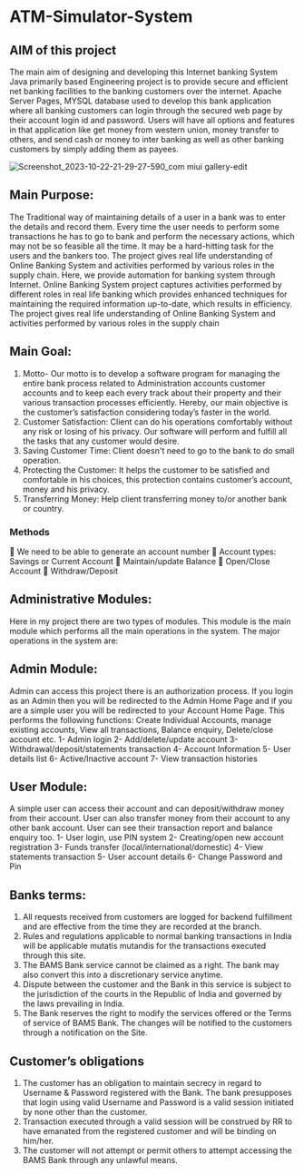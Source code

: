 # ATM-Simulator-System

## AIM of this project
The main aim of designing and developing this Internet banking System Java primarily based
Engineering project is to provide secure and efficient net banking facilities to the banking
customers over the internet. Apache Server Pages, MYSQL database used to develop this bank
application where all banking customers can login through the secured web page by their account
login id and password. Users will have all options and features in that application like get money
from western union, money transfer to others, and send cash or money to inter banking as well as
other banking customers by simply adding them as payees.

![Screenshot_2023-10-22-21-29-27-590_com miui gallery-edit](https://github.com/pavankalyanchittala/ATM-Simulator-System/assets/117903644/d39db3ac-d31d-46af-b1e4-10a81e08286a)


## Main Purpose:
The Traditional way of maintaining details of a user in a bank was to enter the details and record
them. Every time the user needs to perform some transactions he has to go to bank and perform
the necessary actions, which may not be so feasible all the time. It may be a hard-hitting task for
the users and the bankers too. The project gives real life understanding of Online Banking
System and activities performed by various roles in the supply chain. Here, we provide
automation for banking system through Internet. Online Banking System project captures
activities performed by different roles in real life banking which provides enhanced techniques
for maintaining the required information up-to-date, which results in efficiency. The project
gives real life understanding of Online Banking System and activities performed by various roles
in the supply chain

## Main Goal:
1. Motto- Our motto is to develop a software program for managing the entire bank process
related to Administration accounts customer accounts and to keep each every track about their
property and their various transaction processes efficiently.
Hereby, our main objective is the customer’s satisfaction considering today’s faster in the world.
2. Customer Satisfaction: Client can do his operations comfortably without any risk or losing of
his privacy. Our software will perform and fulfill all the tasks that any customer would desire.
3. Saving Customer Time: Client doesn't need to go to the bank to do small operation.
4. Protecting the Customer: It helps the customer to be satisfied and comfortable in his choices,
this protection contains customer’s account, money and his privacy.
5. Transferring Money: Help client transferring money to/or another bank or country.
   
### Methods
 We need to be able to generate an account number
 Account types: Savings or Current Account
 Maintain/update Balance
 Open/Close Account
 Withdraw/Deposit

## Administrative Modules:
Here in my project there are two types of modules. This module is the main module which performs all the main operations in the system. The major operations in the system are:

## Admin Module:
Admin can access this project there is an authorization process. If you login as an Admin then
you will be redirected to the Admin Home Page and if you are a simple user you will be
redirected to your Account Home Page. This performs the following functions: Create
Individual Accounts, manage existing accounts, View all transactions, Balance enquiry,
Delete/close account etc.
1- Admin login
2- Add/delete/update account
3- Withdrawal/deposit/statements transaction
4- Account Information
5- User details list
6- Active/Inactive account
7- View transaction histories

## User Module:
A simple user can access their account and can deposit/withdraw money from their account.
User can also transfer money from their account to any other bank account. User can see their
transaction report and balance enquiry too.
1- User login, use PIN system
2- Creating/open new account registration
3- Funds transfer (local/international/domestic)
4- View statements transaction
5- User account details
6- Change Password and Pin

## Banks terms:
1. All requests received from customers are logged for backend fulfillment and are effective
from the time they are recorded at the branch.
2. Rules and regulations applicable to normal banking transactions in India will be applicable
mutatis mutandis for the transactions executed through this site.
3. The BAMS Bank service cannot be claimed as a right. The bank may also convert this into a
discretionary service anytime.
4. Dispute between the customer and the Bank in this service is subject to the jurisdiction of the
courts in the Republic of India and governed by the laws prevailing in India.
5. The Bank reserves the right to modify the services offered or the Terms of service of
BAMS Bank. The changes will be notified to the customers through a notification on the Site.

## Customer’s obligations
1. The customer has an obligation to maintain secrecy in regard to Username &
Password registered with the Bank. The bank presupposes that login using valid
Username and Password is a valid session initiated by none other than the customer.
2. Transaction executed through a valid session will be construed by RR to have emanated from
the registered customer and will be binding on him/her.
3. The customer will not attempt or permit others to attempt accessing the BAMS Bank through
any unlawful means.
